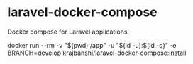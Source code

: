 # laravel-docker-compose
Docker compose for Laravel applications.

docker run --rm -v "$(pwd):/app" -u "$(id -u):$(id -g)" -e BRANCH=develop krajbanshi/laravel-docker-compose:install
